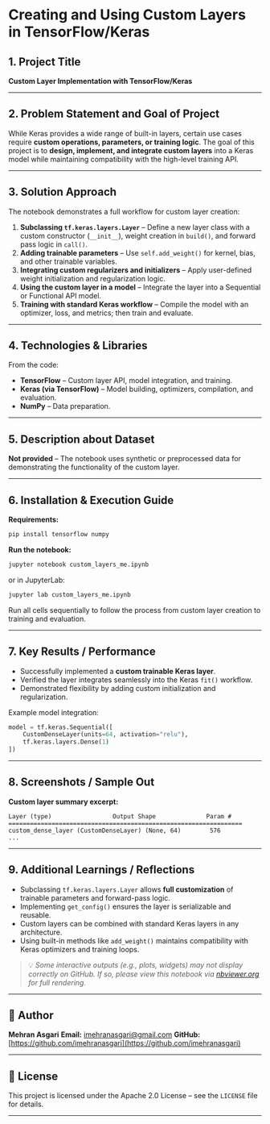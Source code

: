 # Creating and Using Custom Layers in TensorFlow/Keras

## 1. Project Title

**Custom Layer Implementation with TensorFlow/Keras**

---

## 2. Problem Statement and Goal of Project

While Keras provides a wide range of built-in layers, certain use cases require **custom operations, parameters, or training logic**.
The goal of this project is to **design, implement, and integrate custom layers** into a Keras model while maintaining compatibility with the high-level training API.

---

## 3. Solution Approach

The notebook demonstrates a full workflow for custom layer creation:

1. **Subclassing `tf.keras.layers.Layer`** – Define a new layer class with a custom constructor (`__init__`), weight creation in `build()`, and forward pass logic in `call()`.
2. **Adding trainable parameters** – Use `self.add_weight()` for kernel, bias, and other trainable variables.
3. **Integrating custom regularizers and initializers** – Apply user-defined weight initialization and regularization logic.
4. **Using the custom layer in a model** – Integrate the layer into a Sequential or Functional API model.
5. **Training with standard Keras workflow** – Compile the model with an optimizer, loss, and metrics; then train and evaluate.

---

## 4. Technologies & Libraries

From the code:

* **TensorFlow** – Custom layer API, model integration, and training.
* **Keras (via TensorFlow)** – Model building, optimizers, compilation, and evaluation.
* **NumPy** – Data preparation.

---

## 5. Description about Dataset

**Not provided** – The notebook uses synthetic or preprocessed data for demonstrating the functionality of the custom layer.

---

## 6. Installation & Execution Guide

**Requirements:**

```bash
pip install tensorflow numpy
```

**Run the notebook:**

```bash
jupyter notebook custom_layers_me.ipynb
```

or in JupyterLab:

```bash
jupyter lab custom_layers_me.ipynb
```

Run all cells sequentially to follow the process from custom layer creation to training and evaluation.

---

## 7. Key Results / Performance

* Successfully implemented a **custom trainable Keras layer**.
* Verified the layer integrates seamlessly into the Keras `fit()` workflow.
* Demonstrated flexibility by adding custom initialization and regularization.

Example model integration:

```python
model = tf.keras.Sequential([
    CustomDenseLayer(units=64, activation="relu"),
    tf.keras.layers.Dense(1)
])
```

---

## 8. Screenshots / Sample Out

**Custom layer summary excerpt:**

```
Layer (type)                 Output Shape              Param #
=================================================================
custom_dense_layer (CustomDenseLayer) (None, 64)        576
...
```

---

## 9. Additional Learnings / Reflections

* Subclassing `tf.keras.layers.Layer` allows **full customization** of trainable parameters and forward-pass logic.
* Implementing `get_config()` ensures the layer is serializable and reusable.
* Custom layers can be combined with standard Keras layers in any architecture.
* Using built-in methods like `add_weight()` maintains compatibility with Keras optimizers and training loops.

> 💡 *Some interactive outputs (e.g., plots, widgets) may not display correctly on GitHub. If so, please view this notebook via [nbviewer.org](https://nbviewer.org) for full rendering.*

---

## 👤 Author

**Mehran Asgari**
**Email:** [imehranasgari@gmail.com](mailto:imehranasgari@gmail.com)
**GitHub:** [https://github.com/imehranasgari](https://github.com/imehranasgari)

---

## 📄 License

This project is licensed under the Apache 2.0 License – see the `LICENSE` file for details.

---
